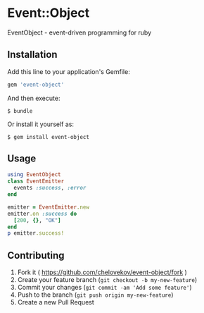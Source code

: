 # Event::Object

EventObject - event-driven programming for ruby

## Installation

Add this line to your application's Gemfile:

```ruby
gem 'event-object'
```

And then execute:

    $ bundle

Or install it yourself as:

    $ gem install event-object

## Usage

```ruby
using EventObject
class EventEmitter
  events :success, :error
end

emitter = EventEmitter.new
emitter.on :success do
  [200, {}, "OK"]
end
p emitter.success!
```

## Contributing

1. Fork it ( https://github.com/chelovekov/event-object/fork )
2. Create your feature branch (`git checkout -b my-new-feature`)
3. Commit your changes (`git commit -am 'Add some feature'`)
4. Push to the branch (`git push origin my-new-feature`)
5. Create a new Pull Request
